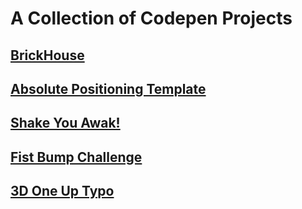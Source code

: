 # A Collection of Codepen Projects 

## [BrickHouse](https://codepen.io/mathcodes/pen/BaxMbNx)

## [Absolute Positioning Template](https://codepen.io/mathcodes/pen/GRdejNz)

## [Shake You Awak!](https://codepen.io/mathcodes/pen/ZErBOzO)

## [Fist Bump Challenge](https://codepen.io/mathcodes/pen/rNJeOjq)

## [3D One Up Typo](https://codepen.io/mathcodes/pen/poproER)